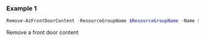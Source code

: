 ### Example 1
```powershell
Remove-AzFrontDoorContent -ResourceGroupName $ResourceGroupName -Name $FrontDoorName -ContentPath "/*"
```

Remove a front door content